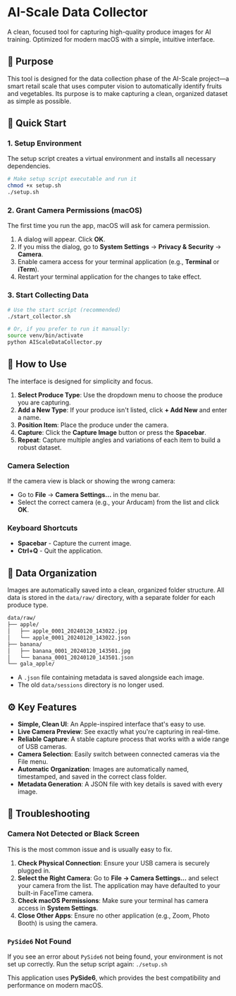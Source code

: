 # AI-Scale Data Collector

A clean, focused tool for capturing high-quality produce images for AI training. Optimized for modern macOS with a simple, intuitive interface.

## 🎯 Purpose

This tool is designed for the data collection phase of the AI-Scale project—a smart retail scale that uses computer vision to automatically identify fruits and vegetables. Its purpose is to make capturing a clean, organized dataset as simple as possible.

## 🚀 Quick Start

### 1. Setup Environment

The setup script creates a virtual environment and installs all necessary dependencies.

```bash
# Make setup script executable and run it
chmod +x setup.sh
./setup.sh
```

### 2. Grant Camera Permissions (macOS)

The first time you run the app, macOS will ask for camera permission.

1. A dialog will appear. Click **OK**.
2. If you miss the dialog, go to **System Settings** → **Privacy & Security** → **Camera**.
3. Enable camera access for your terminal application (e.g., **Terminal** or **iTerm**).
4. Restart your terminal application for the changes to take effect.

### 3. Start Collecting Data

```bash
# Use the start script (recommended)
./start_collector.sh

# Or, if you prefer to run it manually:
source venv/bin/activate
python AIScaleDataCollector.py
```

## 📸 How to Use

The interface is designed for simplicity and focus.

1. **Select Produce Type**: Use the dropdown menu to choose the produce you are capturing.
2. **Add a New Type**: If your produce isn't listed, click **+ Add New** and enter a name.
3. **Position Item**: Place the produce under the camera.
4. **Capture**: Click the **Capture Image** button or press the **Spacebar**.
5. **Repeat**: Capture multiple angles and variations of each item to build a robust dataset.

### Camera Selection

If the camera view is black or showing the wrong camera:

* Go to **File** → **Camera Settings...** in the menu bar.
* Select the correct camera (e.g., your Arducam) from the list and click **OK**.

### Keyboard Shortcuts

* **Spacebar** - Capture the current image.
* **Ctrl+Q** - Quit the application.

## 📁 Data Organization

Images are automatically saved into a clean, organized folder structure. All data is stored in the `data/raw/` directory, with a separate folder for each produce type.

``` bash
data/raw/
├── apple/
│   ├── apple_0001_20240120_143022.jpg
│   └── apple_0001_20240120_143022.json
├── banana/
│   ├── banana_0001_20240120_143501.jpg
│   └── banana_0001_20240120_143501.json
└── gala_apple/
```

* A `.json` file containing metadata is saved alongside each image.
* The old `data/sessions` directory is no longer used.

## ⚙️ Key Features

* **Simple, Clean UI**: An Apple-inspired interface that's easy to use.
* **Live Camera Preview**: See exactly what you're capturing in real-time.
* **Reliable Capture**: A stable capture process that works with a wide range of USB cameras.
* **Camera Selection**: Easily switch between connected cameras via the File menu.
* **Automatic Organization**: Images are automatically named, timestamped, and saved in the correct class folder.
* **Metadata Generation**: A JSON file with key details is saved with every image.

## 🔧 Troubleshooting

### Camera Not Detected or Black Screen

This is the most common issue and is usually easy to fix.

1. **Check Physical Connection**: Ensure your USB camera is securely plugged in.
2. **Select the Right Camera**: Go to **File → Camera Settings...** and select your camera from the list. The application may have defaulted to your built-in FaceTime camera.
3. **Check macOS Permissions**: Make sure your terminal has camera access in **System Settings**.
4. **Close Other Apps**: Ensure no other application (e.g., Zoom, Photo Booth) is using the camera.

### `PySide6` Not Found

If you see an error about `PySide6` not being found, your environment is not set up correctly. Run the setup script again:
`./setup.sh`

This application uses **PySide6**, which provides the best compatibility and performance on modern macOS.

